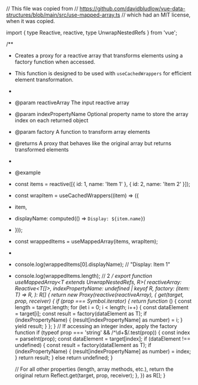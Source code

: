 // This file was copied from
// https://github.com/davidbludlow/vue-data-structures/blob/main/src/use-mapped-array.ts
// which had an MIT license, when it was copied.

import { type Reactive, reactive, type UnwrapNestedRefs } from 'vue';

/**
 * Creates a proxy for a reactive array that transforms elements using a factory function when accessed.
 * This function is designed to be used with `useCachedWrappers` for efficient element transformation.
 *
 * @param reactiveArray The input reactive array
 * @param indexPropertyName Optional property name to store the array index on each returned object
 * @param factory A function to transform array elements
 * @returns A proxy that behaves like the original array but returns transformed elements
 *
 * @example
 * const items = reactive([{ id: 1, name: 'Item 1' }, { id: 2, name: 'Item 2' }]);
 * const wrapItem = useCachedWrappers((item) => ({
 *   item,
 *   displayName: computed(() => `Display: ${item.name}`)
 * }));
 * const wrappedItems = useMappedArray(items, wrapItem);
 *
 * console.log(wrappedItems[0].displayName); // "Display: Item 1"
 * console.log(wrappedItems.length); // 2
 */
export function useMappedArray<T extends UnwrapNestedRefs<any>, R>(
  reactiveArray: Reactive<T[]>,
  indexPropertyName: undefined | keyof R,
  factory: (item: T) => R,
): R[] {
  return new Proxy(reactive(reactiveArray), {
    get(target, prop, receiver) {
      if (prop === Symbol.iterator) {
        return function* () {
          const length = target.length;
          for (let i = 0; i < length; i++) {
            const dataElement = target[i];
            const result = factory(dataElement as T);
            if (indexPropertyName) {
              (result[indexPropertyName] as number) = i;
            }
            yield result;
          }
        };
      }
      // If accessing an integer index, apply the factory function
      if (typeof prop === 'string' && /^\d+$/.test(prop)) {
        const index = parseInt(prop);
        const dataElement = target[index];
        if (dataElement !== undefined) {
          const result = factory(dataElement as T);
          if (indexPropertyName) {
            (result[indexPropertyName] as number) = index;
          }
          return result;
        } else return undefined;
      }

      // For all other properties (length, array methods, etc.), return the original
      return Reflect.get(target, prop, receiver);
    },
  }) as R[];
}
